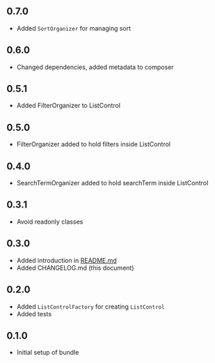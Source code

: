 ## 0.7.0
- Added ```SortOrganizer``` for managing sort

## 0.6.0
- Changed dependencies, added metadata to composer

## 0.5.1
- Added FilterOrganizer to ListControl

## 0.5.0
- FilterOrganizer added to hold filters inside ListControl

## 0.4.0
- SearchTermOrganizer added to hold searchTerm inside ListControl

## 0.3.1
- Avoid readonly classes 

## 0.3.0
- Added introduction in [README.md](README.md) 
- Added CHANGELOG.md (this document)

## 0.2.0
- Added ```ListControlFactory``` for creating ```ListControl```
- Added tests

## 0.1.0
- Initial setup of bundle